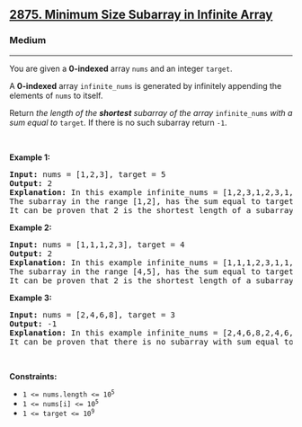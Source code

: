 <h2><a href="https://leetcode.com/problems/minimum-size-subarray-in-infinite-array">2875. Minimum Size Subarray in Infinite Array</a></h2><h3>Medium</h3><hr><p>You are given a <strong>0-indexed</strong> array <code>nums</code> and an integer <code>target</code>.</p>

<p>A <strong>0-indexed</strong> array <code>infinite_nums</code> is generated by infinitely appending the elements of <code>nums</code> to itself.</p>

<p>Return <em>the length of the <strong>shortest</strong> subarray of the array </em><code>infinite_nums</code><em> with a sum equal to </em><code>target</code><em>.</em> If there is no such subarray return <code>-1</code>.</p>

<p>&nbsp;</p>
<p><strong class="example">Example 1:</strong></p>

<pre>
<strong>Input:</strong> nums = [1,2,3], target = 5
<strong>Output:</strong> 2
<strong>Explanation:</strong> In this example infinite_nums = [1,2,3,1,2,3,1,2,...].
The subarray in the range [1,2], has the sum equal to target = 5 and length = 2.
It can be proven that 2 is the shortest length of a subarray with sum equal to target = 5.
</pre>

<p><strong class="example">Example 2:</strong></p>

<pre>
<strong>Input:</strong> nums = [1,1,1,2,3], target = 4
<strong>Output:</strong> 2
<strong>Explanation:</strong> In this example infinite_nums = [1,1,1,2,3,1,1,1,2,3,1,1,...].
The subarray in the range [4,5], has the sum equal to target = 4 and length = 2.
It can be proven that 2 is the shortest length of a subarray with sum equal to target = 4.
</pre>

<p><strong class="example">Example 3:</strong></p>

<pre>
<strong>Input:</strong> nums = [2,4,6,8], target = 3
<strong>Output:</strong> -1
<strong>Explanation:</strong> In this example infinite_nums = [2,4,6,8,2,4,6,8,...].
It can be proven that there is no subarray with sum equal to target = 3.
</pre>

<p>&nbsp;</p>
<p><strong>Constraints:</strong></p>

<ul>
	<li><code>1 &lt;= nums.length &lt;= 10<sup>5</sup></code></li>
	<li><code>1 &lt;= nums[i] &lt;= 10<sup>5</sup></code></li>
	<li><code>1 &lt;= target &lt;= 10<sup>9</sup></code></li>
</ul>

